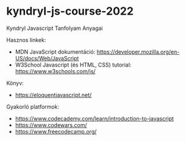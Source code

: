 # kyndryl-js-course-2022
Kyndryl Javascript Tanfolyam Anyagai

Hasznos linkek:
- MDN JavaScript dokumentáció: https://developer.mozilla.org/en-US/docs/Web/JavaScript
- W3School Javascript (és HTML, CSS) tutorial: https://www.w3schools.com/js/

Könyv:
- https://eloquentjavascript.net/

Gyakorló platformok:
- https://www.codecademy.com/learn/introduction-to-javascript
- https://www.codewars.com/
- https://www.freecodecamp.org/ 


